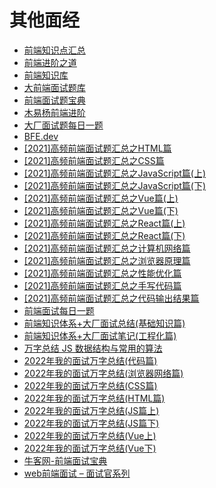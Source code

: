 # 其他面经
* [前端知识点汇总](https://www.yuque.com/baiyueguang-rfnbu/tr4d0i)
* [前端进阶之道](https://yuchengkai.cn/)
* [前端知识库](https://www.html5iq.com/5ff73d79f72c21052324d1f7.html)
* [大前端面试题库](http://bigerfe.com/)
* [前端面试题宝典](https://fe.ecool.fun/)
* [木易杨前端进阶](https://muyiy.cn/)
* [大厂面试题每日一题](https://q.shanyue.tech/)
* [BFE.dev](https://bigfrontend.dev/zh)
* [[2021]高频前端面试题汇总之HTML篇](https://juejin.cn/post/6905294475539513352)
* [[2021]高频前端面试题汇总之CSS篇](https://juejin.cn/post/6905539198107942919)
* [[2021]高频前端面试题汇总之JavaScript篇(上)](https://juejin.cn/post/6940945178899251230)
* [[2021]高频前端面试题汇总之JavaScript篇(下)](https://juejin.cn/post/6941194115392634888)
* [[2021]高频前端面试题汇总之Vue篇(上)](https://juejin.cn/post/6919373017218809864)
* [[2021]高频前端面试题汇总之Vue篇(下)](https://juejin.cn/post/6964779204462247950/)
* [[2021]高频前端面试题汇总之React篇(上)](https://juejin.cn/post/6941546135827775525)
* [[2021]高频前端面试题汇总之React篇(下)](https://juejin.cn/post/6940942549305524238)
* [[2021]高频前端面试题汇总之计算机网络篇](https://juejin.cn/post/6908327746473033741)
* [[2021]高频前端面试题汇总之浏览器原理篇](https://juejin.cn/post/6916157109906341902/)
* [[2021]高频前端面试题汇总之性能优化篇](https://juejin.cn/post/6941278592215515143)
* [[2021]高频前端面试题汇总之手写代码篇](https://juejin.cn/post/6946136940164939813)
* [[2021]高频前端面试题汇总之代码输出结果篇](https://juejin.cn/post/6959043611161952269)
* [前端面试每日一题](https://github.com/codeteenager/everyday-insist)
* [前端知识体系+大厂面试总结(基础知识篇)](https://mp.weixin.qq.com/s/LPGEGIzTvy99yL_Jvxrh-Q)
* [前端知识体系+大厂面试笔记(工程化篇)](https://mp.weixin.qq.com/s/hKNNCm0lvKT10Ki07PpxnA)
* [万字总结 JS 数据结构与常用的算法](https://mp.weixin.qq.com/s/6XZYTw5xEv0RFfrxFgwN1Q)
* [2022年我的面试万字总结(代码篇)](https://juejin.cn/post/7151221875224346637)
* [2022年我的面试万字总结(浏览器网络篇)](https://juejin.cn/post/7149438206419664927)
* [2022年我的面试万字总结(CSS篇)](https://juejin.cn/post/7149716216167268366)
* [2022年我的面试万字总结(HTML篇)](https://juejin.cn/post/7150109570609152014)
* [2022年我的面试万字总结(JS篇上)](https://juejin.cn/post/7150462512817782815)
* [2022年我的面试万字总结(JS篇下)](https://juejin.cn/post/7150861842888261668)
* [2022年我的面试万字总结(Vue上)](https://juejin.cn/post/7151597651719356446)
* [2022年我的面试万字总结(Vue下)](https://juejin.cn/post/7151604799077613599)
* [牛客网-前端面试宝典](https://www.nowcoder.com/tutorial/96/f5212664ab664984882b00635066ded2)
* [web前端面试 – 面试官系列](https://vue3js.cn/interview/)